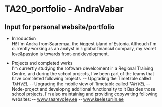 # TA20_portfolio - AndraVabar

## Input for personal website/portfolio

- Introduction
\
Hi! I'm Andra from Saaremaa, the biggest island of Estonia. Although I'm currently working as an analyst in a global financial company, my secret love&passion is towards front-end development. 

- Projects and completed works
\
I'm currently studying the software development in a Regional Training Centre, and during the school projects, I've been part of the teams that have completed following projects:
-- Upgrading the Timetable called _TAHVEL_
-- Upgrading the mobile view of Timetable called _TAHVEL_
-- Node-project and developing additional functionality to it
Besides those school projects, I'm also maintaining and providing copywriting following websites:
-- www.saarevolley.ee
-- www.keelesumin.ee
